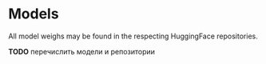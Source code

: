 # Models
All model weighs may be found in the respecting HuggingFace repositories.

**TODO** перечислить модели и репозитории
